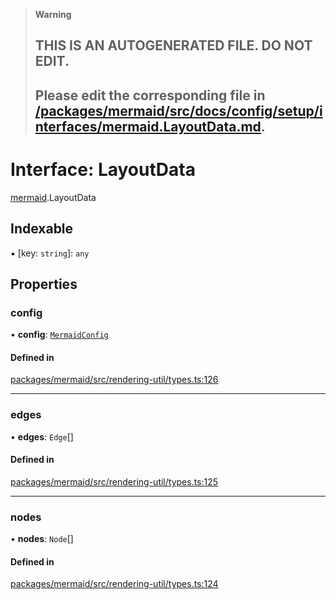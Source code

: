 > **Warning**
>
> ## THIS IS AN AUTOGENERATED FILE. DO NOT EDIT.
>
> ## Please edit the corresponding file in [/packages/mermaid/src/docs/config/setup/interfaces/mermaid.LayoutData.md](../../../../packages/mermaid/src/docs/config/setup/interfaces/mermaid.LayoutData.md).

# Interface: LayoutData

[mermaid](../modules/mermaid.md).LayoutData

## Indexable

▪ \[key: `string`]: `any`

## Properties

### config

• **config**: [`MermaidConfig`](mermaid.MermaidConfig.md)

#### Defined in

[packages/mermaid/src/rendering-util/types.ts:126](https://github.com/mermaid-js/mermaid/blob/master/packages/mermaid/src/rendering-util/types.ts#L126)

---

### edges

• **edges**: `Edge`\[]

#### Defined in

[packages/mermaid/src/rendering-util/types.ts:125](https://github.com/mermaid-js/mermaid/blob/master/packages/mermaid/src/rendering-util/types.ts#L125)

---

### nodes

• **nodes**: `Node`\[]

#### Defined in

[packages/mermaid/src/rendering-util/types.ts:124](https://github.com/mermaid-js/mermaid/blob/master/packages/mermaid/src/rendering-util/types.ts#L124)

